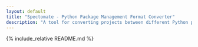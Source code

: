 ```yaml
---
layout: default
title: "Spectomate - Python Package Management Format Converter"
description: "A tool for converting projects between different Python package management formats (pip, conda, poetry)"
---
```


{% include_relative README.md %}
